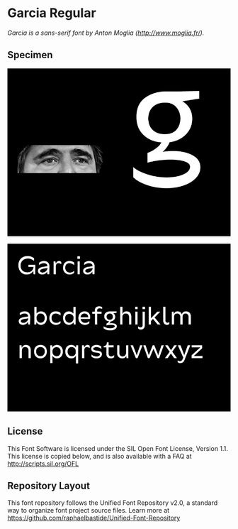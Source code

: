 # Garcia Regular

*Garcia is a sans-serif font by Anton Moglia (http://www.moglia.fr/).*

## Specimen

![specimen](/documentation/images/2.png?raw=true "Garcia")

![specimen](/documentation/images/1.png?raw=true "Garcia")

## License

This Font Software is licensed under the SIL Open Font License, Version 1.1. 
This license is copied below, and is also available with a FAQ at 
http://scripts.sil.org/OFL

## Repository Layout

This font repository follows the Unified Font Repository v2.0, 
a standard way to organize font project source files. Learn more at 
https://github.com/raphaelbastide/Unified-Font-Repository

